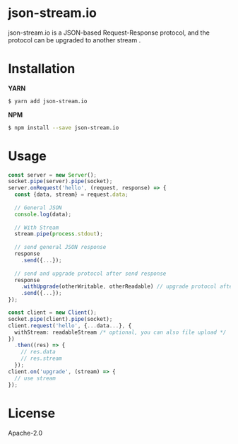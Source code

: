 # json-stream.io

json-stream.io is a JSON-based Request-Response protocol, and the protocol can be upgraded to another stream .

# Installation

**YARN**

```bash
$ yarn add json-stream.io
```

**NPM**

```bash
$ npm install --save json-stream.io
```

# Usage

```typescript
const server = new Server();
socket.pipe(server).pipe(socket);
server.onRequest('hello', (request, response) => {
  const {data, stream} = request.data;
  
  // General JSON
  console.log(data);
  
  // With Stream
  stream.pipe(process.stdout);
  
  // send general JSON response
  response
    .send({...});
  
  // send and upgrade protocol after send response
  response
    .withUpgrade(otherWritable, otherReadable) // upgrade protocol after send response
    .send({...});
});

const client = new Client();
socket.pipe(client).pipe(socket);
client.request('hello', {...data...}, {
  withStream: readableStream /* optional, you can also file upload */
})
  .then((res) => {
    // res.data
    // res.stream
  });
client.on('upgrade', (stream) => {
  // use stream
});

```

# License

Apache-2.0
